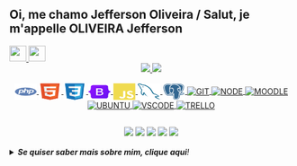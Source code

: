<!--
**wasabibr/wasabibr** is a ✨ _special_ ✨ repository because its `README.md` (this file) appears on your GitHub profile.

Here are some ideas to get you started:

- 🔭 I’m currently working on ...
- 🌱 I’m currently learning ...
- 👯 I’m looking to collaborate on ...
- 🤔 I’m looking for help with ...
- 💬 Ask me about ...
- 📫 How to reach me: ...
- 😄 Pronouns: ...
- ⚡ Fun fact: ...
- 🔭 No momento estou trabalhando com PHP, HTML, CSS e JS.
- 🌱 Tenho estudado além de PHP e JS, JAVA.
-->

## Oi, me chamo Jefferson Oliveira / Salut, je m'appelle OLIVEIRA Jefferson  

<div>
  <a href="https://github.com/wasabibr">
  <img src="https://user-images.githubusercontent.com/34520708/159102373-102de562-6881-4078-b25a-de88c47409f5.png" width="30" height="28">
  <img src="https://user-images.githubusercontent.com/34520708/159102695-83f6a522-be03-4000-a441-23895093a520.png" width="30" height="28">
</div>
  
<div align="center">
  <a href="https://github.com/wasabibr">
  <img height="180em" src="https://github-readme-stats.vercel.app/api?username=wasabibr&show_icons=true&include_all_commits=true&count_private=true"/>
  <img height="180em" src="https://github-readme-stats.vercel.app/api/top-langs/?username=wasabibr&layout=compact&langs_count=7"/>
</div>
  
<div style="display: inline_block" align="center"><br>
  <img align="center" alt="PHP" height="30" width="40" src="https://raw.githubusercontent.com/devicons/devicon/master/icons/php/php-plain.svg">
  <!--
  <img align="center" alt="LARAVEL" height="30" width="40" src='https://icongr.am/devicon/laravel-plain-wordmark.svg?size=128&color=d33131'>
  <img align="center" alt="CAKE" height="30" width="40" src=''>
  <img align="center" alt="JAVA" height="30" width="40" src="https://raw.githubusercontent.com/devicons/devicon/master/icons/java/java-original.svg">
  -->
  <!--
  <img align="center" alt="SPRING" height="30" width="40" src="https://cdn.jsdelivr.net/gh/devicons/devicon/icons/spring/spring-original.svg">
  -->
  <img align="center" alt="HTML" height="30" width="40" src="https://raw.githubusercontent.com/devicons/devicon/master/icons/html5/html5-original.svg">
  <img align="center" alt="CSS" height="30" width="40" src="https://raw.githubusercontent.com/devicons/devicon/master/icons/css3/css3-original.svg">
  <!--
  <img align="center" alt="SASS" height="30" width="40" src="https://raw.githubusercontent.com/devicons/devicon/master/icons/sass/sass-original.svg">
  -->
  <img align="center" alt="BOOTSTRAP" height="30" width="40" src="https://raw.githubusercontent.com/devicons/devicon/master/icons/bootstrap/bootstrap-original.svg">
  <img align="center" alt="JS" height="30" width="40" src="https://raw.githubusercontent.com/devicons/devicon/master/icons/javascript/javascript-plain.svg">
  <!--
  <img align="center" alt="NODE" height="30" width="40" src="https://cdn.jsdelivr.net/gh/devicons/devicon/icons/nodejs/nodejs-original.svg">
  <img align="center" alt="REACT" height="30" width="40" src="https://raw.githubusercontent.com/devicons/devicon/master/icons/react/react-original.svg">
  <img align="center" alt="PYTHON" height="30" width="40" src="https://raw.githubusercontent.com/devicons/devicon/master/icons/python/python-original.svg">
  -->
  <img align="center" alt="MYSQL" height="30" width="40" src="https://raw.githubusercontent.com/devicons/devicon/master/icons/mysql/mysql-plain.svg">
  <img align="center" alt="POSTGRESQL" height="30" width="40" src="https://raw.githubusercontent.com/devicons/devicon/master/icons/postgresql/postgresql-plain.svg">
  <img align="center" alt="GIT" height="30" width="40" src='https://cdn.jsdelivr.net/gh/devicons/devicon/icons/git/git-original.svg'>
  <img align="center" alt="NODE" height="30" width="40" src="https://icongr.am/devicon/gitlab-original.svg?size=128&color=000000">
  <img align="center" alt="MOODLE" height="30" width="40" src='https://icongr.am/devicon/moodle-original.svg?size=128&color=currentColor'>
  <img align="center" alt="UBUNTU" height="30" width="40" src='https://icongr.am/devicon/ubuntu-plain.svg?size=128&color=f58300'>
  <img align="center" alt="VSCODE" height="30" width="40" src='https://icongr.am/devicon/visualstudio-plain.svg?size=128&color=d33131'>
  <img align="center" alt="TRELLO" height="30" width="40" src='https://icongr.am/devicon/trello-plain-wordmark.svg?size=128&color=006ce0'>
  <!--
  <img align="center" alt="" height="30" width="40" src=''>
  -->
</div>
  
  ##

<div align="center"> 
  <a href = "mailto:jefframosbr@gmail.com"><img src="https://img.shields.io/badge/-Gmail-red?style=for-the-badge&logo=gmail&logoColor=white" target="_blank"></a>
  <a href="https://www.linkedin.com/in/jefferson-leandro-ramos-de-oliveira-b6283aa" target="_blank"><img src="https://img.shields.io/badge/-LinkedIn-%230077B5?style=for-the-badge&logo=linkedin&logoColor=white" target="_blank"></a>
  <a href = "https://wasabibr.github.io"><img src="https://img.shields.io/badge/-github.io-%23333?style=for-the-badge&logo=github&logoColor=white" target="_blank"></a>
  <a href="https://discord.gg/dBTPSDqg" target="_blank"><img src="https://img.shields.io/badge/Discord-7289DA?style=for-the-badge&logo=discord&logoColor=white" target="_blank"></a>
  <a href = "https://www.freecodecamp.org/jefferson-l-ramos-de-oliveira"><img src="https://img.shields.io/badge/-freecodecamp-%23344?style=for-the-badge&logo=freecodecamp&logoColor=white" target="_blank"></a>
</div>
  
<br>
  
 <details>
   <summary><em><b>Se quiser saber mais sobre mim, clique aqui</b>!</em></summary>
  <div align="left" sytle="color: red">

  ``` js
  const wasabibr = {
      pessoal: {
          nomeCompleto: 'Jefferson Leandro Ramos de Oliveira',
          aniversario: '1978-02-10',
          pronomes: 'ele' | 'dele',
          interesses: ['música' , 'literatura' , 'estudo de linguagens' , 'cinema' , 'XBOX'],
          hobbyAtual: ['literatura clássica' , 'literatura syfy' , 'literatura fantástica medieval'],
      },
      profissional: {
          localDeTrabalho: 'Instituto Metrópole Digital (IMD/UFRN)',
          cargoAtual: 'Desenvolvedor Web Front End Jr',
          descricaoDeAtividades: 'Diagramação web do material didática digital dos Cursos Técnicos do IMD',
          tecnologiasEnvolvidas: ['HTML5' , 'JS' , 'CSS3' , 'PHP7' , 'PostgreSQL'],
      },
      tecnico: {
          tecnologias: {
              frontEnd: {
                  Javascript: ['Vanilla JS'],
                  HTML: ['HTML5'],
                  CSS: ['Bootstrap'],
              },
              backEnd: {
                  Javascript: ['Vanilla JS'],
                  DB: ['SQL SERVER' , 'PostgreSQL' , ' MySQL'],
                  PHP: ['PHP7'],
              },
              emEstudo: {
                  Java: ['Java8' , 'Spring'],
                  Javascript: ['React' , 'Angular'],
                  PHP: ['Laravel'],
              },
          },
      }
  }
  ```
  </div>
</details>
